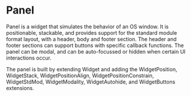 Panel
=====

Panel is a widget that simulates the behavior of an OS window.
It is positionable, stackable, and provides support for the standard 
module format layout, with a header, body and footer section. 
The header and footer sections can support buttons with specific callback
functions. The panel can be modal, and can be auto-focussed or hidden when
certain UI interactions occur.

The panel is built by extending Widget and adding the WidgetPosition, 
WidgetStack, WidgetPositionAlign, WidgetPositionConstrain, WidgetStdMod,
WidgetModality, WidgetAutohide, and WidgetButtons extensions.
